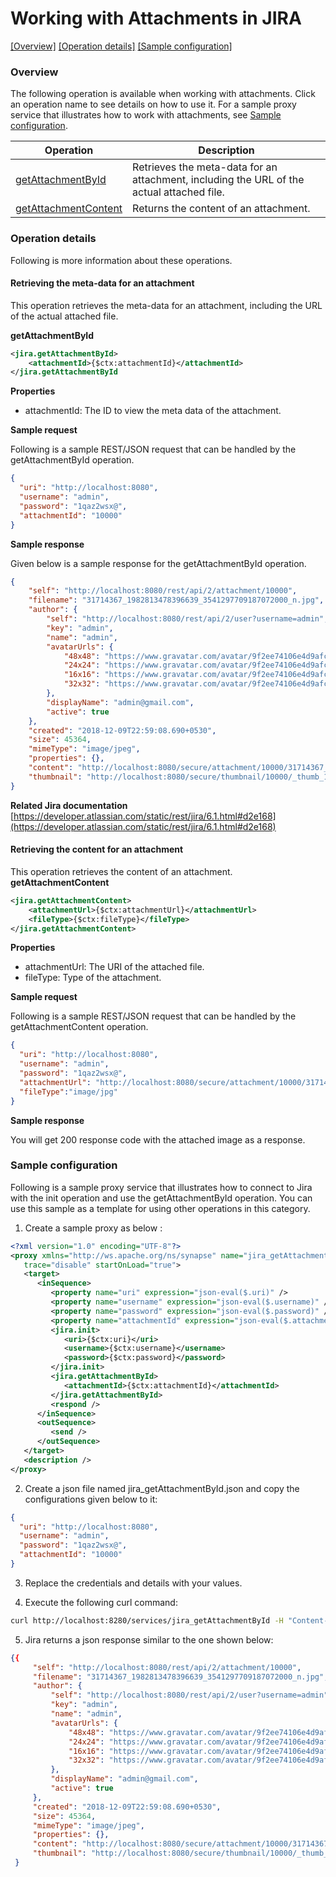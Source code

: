 # Working with Attachments in JIRA

[[Overview]](#overview)  [[Operation details]](#operation-details)  [[Sample configuration]](#sample-configuration)

### Overview 

The following operation is available when working with attachments. Click an operation name to see details on how to use it.
For a sample proxy service that illustrates how to work with attachments, see [Sample configuration](#sample-configuration).

| Operation        | Description |
| ------------- |-------------|
| [getAttachmentById](#retrieving-the-meta-data-for-an-attachmen)    | 	Retrieves the meta-data for an attachment, including the URL of the actual attached file. |
| [getAttachmentContent](#retrieving-the-content-for-an-attachment)      | 	Returns the content of an attachment.|

### Operation details

Following is more information about these operations.
#### Retrieving the meta-data for an attachment

This operation retrieves the meta-data for an attachment, including the URL of the actual attached file.

**getAttachmentById**
```xml
<jira.getAttachmentById>
    <attachmentId>{$ctx:attachmentId}</attachmentId>
</jira.getAttachmentById
```
**Properties**
* attachmentId: The ID to view the meta data of the attachment.

**Sample request**

Following is a sample REST/JSON request that can be handled by the getAttachmentById operation.
```json
{
  "uri": "http://localhost:8080",
  "username": "admin",
  "password": "1qaz2wsx@",
  "attachmentId": "10000"
}
```
**Sample response**

Given below is a sample response for the getAttachmentById operation.

```json
{
    "self": "http://localhost:8080/rest/api/2/attachment/10000",
    "filename": "31714367_1982813478396639_3541297709187072000_n.jpg",
    "author": {
        "self": "http://localhost:8080/rest/api/2/user?username=admin",
        "key": "admin",
        "name": "admin",
        "avatarUrls": {
            "48x48": "https://www.gravatar.com/avatar/9f2ee74106e4d9afc58bb796a0895908?d=mm&s=48",
            "24x24": "https://www.gravatar.com/avatar/9f2ee74106e4d9afc58bb796a0895908?d=mm&s=24",
            "16x16": "https://www.gravatar.com/avatar/9f2ee74106e4d9afc58bb796a0895908?d=mm&s=16",
            "32x32": "https://www.gravatar.com/avatar/9f2ee74106e4d9afc58bb796a0895908?d=mm&s=32"
        },
        "displayName": "admin@gmail.com",
        "active": true
    },
    "created": "2018-12-09T22:59:08.690+0530",
    "size": 45364,
    "mimeType": "image/jpeg",
    "properties": {},
    "content": "http://localhost:8080/secure/attachment/10000/31714367_1982813478396639_3541297709187072000_n.jpg",
    "thumbnail": "http://localhost:8080/secure/thumbnail/10000/_thumb_10000.png"
}
```

**Related Jira documentation**
[https://developer.atlassian.com/static/rest/jira/6.1.html#d2e168](https://developer.atlassian.com/static/rest/jira/6.1.html#d2e168)

#### Retrieving the content for an attachment

This operation retrieves the content of an attachment.
**getAttachmentContent**
```xml
<jira.getAttachmentContent>
    <attachmentUrl>{$ctx:attachmentUrl}</attachmentUrl>
    <fileType>{$ctx:fileType}</fileType>
</jira.getAttachmentContent>
```
**Properties**
* attachmentUrl: The URI of the attached file.
* fileType: Type of the attachment.

**Sample request**

Following is a sample REST/JSON request that can be handled by the getAttachmentContent operation.
```json
{
  "uri": "http://localhost:8080",
  "username": "admin",
  "password": "1qaz2wsx@",
  "attachmentUrl": "http://localhost:8080/secure/attachment/10000/31714367_1982813478396639_3541297709187072000_n.jpg",
  "fileType":"image/jpg"
}
```
**Sample response**

You will get 200 response code with the attached image as a response.


### Sample configuration

Following is a sample proxy service that illustrates how to connect to Jira with the init operation and use the getAttachmentById operation. You can use this sample as a template for using other operations in this category.

1. Create a sample proxy as below :
```xml
<?xml version="1.0" encoding="UTF-8"?>
<proxy xmlns="http://ws.apache.org/ns/synapse" name="jira_getAttachmentById" transports="https" statistics="disable"
   trace="disable" startOnLoad="true">
   <target>
      <inSequence>
         <property name="uri" expression="json-eval($.uri)" />
         <property name="username" expression="json-eval($.username)" />
         <property name="password" expression="json-eval($.password)" />
         <property name="attachmentId" expression="json-eval($.attachmentId)" />
         <jira.init>
            <uri>{$ctx:uri}</uri>
            <username>{$ctx:username}</username>
            <password>{$ctx:password}</password>
         </jira.init>
         <jira.getAttachmentById>
            <attachmentId>{$ctx:attachmentId}</attachmentId>
         </jira.getAttachmentById>
         <respond />
      </inSequence>
      <outSequence>
         <send />
      </outSequence>
   </target>
   <description />
</proxy>
```

2. Create a json file named jira_getAttachmentById.json and copy the configurations given below to it:

```json
{
  "uri": "http://localhost:8080",
  "username": "admin",
  "password": "1qaz2wsx@",
  "attachmentId": "10000"
}
```
3. Replace the credentials and details with your values.

4. Execute the following curl command:

```bash
curl http://localhost:8280/services/jira_getAttachmentById -H "Content-Type: application/json" -d @jira_getAttachmentById.json
```
5. Jira returns a json response similar to the one shown below:
 
```json
{{
     "self": "http://localhost:8080/rest/api/2/attachment/10000",
     "filename": "31714367_1982813478396639_3541297709187072000_n.jpg",
     "author": {
         "self": "http://localhost:8080/rest/api/2/user?username=admin",
         "key": "admin",
         "name": "admin",
         "avatarUrls": {
             "48x48": "https://www.gravatar.com/avatar/9f2ee74106e4d9afc58bb796a0895908?d=mm&s=48",
             "24x24": "https://www.gravatar.com/avatar/9f2ee74106e4d9afc58bb796a0895908?d=mm&s=24",
             "16x16": "https://www.gravatar.com/avatar/9f2ee74106e4d9afc58bb796a0895908?d=mm&s=16",
             "32x32": "https://www.gravatar.com/avatar/9f2ee74106e4d9afc58bb796a0895908?d=mm&s=32"
         },
         "displayName": "admin@gmail.com",
         "active": true
     },
     "created": "2018-12-09T22:59:08.690+0530",
     "size": 45364,
     "mimeType": "image/jpeg",
     "properties": {},
     "content": "http://localhost:8080/secure/attachment/10000/31714367_1982813478396639_3541297709187072000_n.jpg",
     "thumbnail": "http://localhost:8080/secure/thumbnail/10000/_thumb_10000.png"
 }